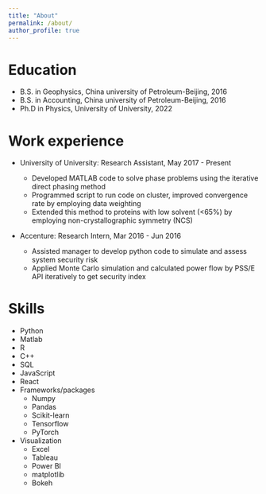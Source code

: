 ```yaml
---
title: "About"
permalink: /about/
author_profile: true
---
```


Education
======
* B.S. in Geophysics, China university of Petroleum-Beijing, 2016
* B.S. in Accounting, China university of Petroleum-Beijing, 2016
* Ph.D in Physics, University of University, 2022 

Work experience
======
* University of University: Research Assistant, May 2017 - Present
  * Developed MATLAB code to solve phase problems using the iterative direct phasing method
  * Programmed script to run code on cluster, improved convergence rate by employing data weighting
  * Extended this method to proteins with low solvent (<65%) by employing non-crystallographic symmetry (NCS)

* Accenture: Research Intern, Mar 2016 - Jun 2016
  * Assisted manager to develop python code to simulate and assess system security risk
  * Applied Monte Carlo simulation and calculated power flow by PSS/E API iteratively to get security index
  
Skills
======
* Python
* Matlab
* R
* C++
* SQL
* JavaScript
* React
* Frameworks/packages
  * Numpy
  * Pandas
  * Scikit-learn
  * Tensorflow
  * PyTorch
* Visualization
  * Excel
  * Tableau
  * Power BI
  * matplotlib
  * Bokeh
